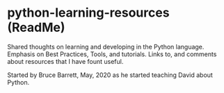 # python-learning-resources (ReadMe)
Shared thoughts on learning and developing in the Python language. Emphasis on Best Practices, Tools, and tutorials.
Links to, and comments about resources that I have fount useful.

Started by Bruce Barrett, May, 2020 as he started teaching David about Python.


